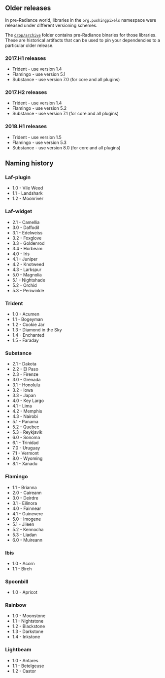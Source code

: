 ## Older releases

In pre-Radiance world, libraries in the `org.pushingpixels` namespace were released under different versioning schemes.

The [`drop/archive`](https://github.com/kirill-grouchnikov/radiance/tree/master/drop/archive) folder contains pre-Radiance binaries for those libraries. These are historical artifacts that can be used to pin your dependencies to a particular older release.

### 2017.H1 releases

* Trident - use version 1.4
* Flamingo - use version 5.1
* Substance - use version 7.0 (for core and all plugins)

### 2017.H2 releases

* Trident - use version 1.4
* Flamingo - use version 5.2
* Substance - use version 7.1 (for core and all plugins)

### 2018.H1 releases

* Trident - use version 1.5
* Flamingo - use version 5.3
* Substance - use version 8.0 (for core and all plugins)

## Naming history

### Laf-plugin
* 1.0 - Vile Weed
* 1.1 - Landshark
* 1.2 - Moonriver

### Laf-widget
* 2.1 - Camellia
* 3.0 - Daffodil
* 3.1 - Edelweiss
* 3.2 - Foxglove
* 3.3 - Goldenrod
* 3.4 - Horbeam
* 4.0 - Iris
* 4.1 - Juniper
* 4.2 - Knotweed
* 4.3 - Larkspur
* 5.0 - Magnolia
* 5.1 - Nightshade
* 5.2 - Orchid
* 5.3 - Periwinkle

### Trident
* 1.0 - Acumen
* 1.1 - Bogeyman
* 1.2 - Cookie Jar
* 1.3 - Diamond in the Sky
* 1.4 - Enchanted
* 1.5 - Faraday

### Substance
* 2.1 - Dakota
* 2.2 - El Paso
* 2.3 - Firenze
* 3.0 - Grenada
* 3.1 - Honolulu
* 3.2 - Iowa
* 3.3 - Japan
* 4.0 - Key Largo
* 4.1 - Lima
* 4.2 - Memphis
* 4.3 - Nairobi
* 5.1 - Panama
* 5.2 - Quebec
* 5.3 - Reykjavik
* 6.0 - Sonoma
* 6.1 - Trinidad
* 7.0 - Uruguay
* 7.1 - Vermont
* 8.0 - Wyoming
* 8.1 - Xanadu

### Flamingo
* 1.1 - Brianna
* 2.0 - Caireann
* 3.0 - Deirdre
* 3.1 - Eilinora
* 4.0 - Fainnear
* 4.1 - Guinevere
* 5.0 - Imogene
* 5.1 - Jileen
* 5.2 - Kennocha
* 5.3 - Liadan
* 6.0 - Muireann

### Ibis
* 1.0 - Acorn
* 1.1 - Birch

### Spoonbill
* 1.0 - Apricot

### Rainbow
* 1.0 - Moonstone
* 1.1 - Nightstone
* 1.2 - Blackstone
* 1.3 - Darkstone
* 1.4 - Inkstone

### Lightbeam
* 1.0 - Antares
* 1.1 - Betelgeuse
* 1.2 - Castor
